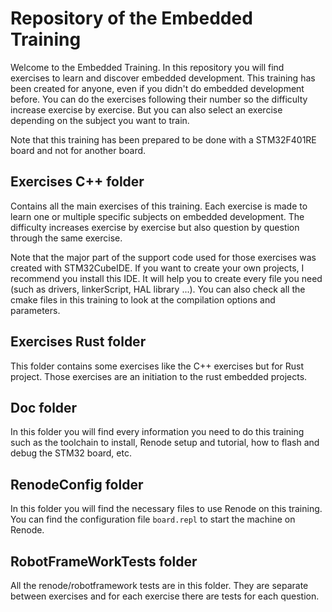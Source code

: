 # Repository of the Embedded Training

Welcome to the Embedded Training.
In this repository you will find exercises to learn and discover embedded development.
This training has been created for anyone, even if you didn't do embedded development before.
You can do the exercises following their number so the difficulty increase exercise by exercise.
But you can also select an exercise depending on the subject you want to train.

Note that this training has been prepared to be done with a STM32F401RE board and not for another board.

## Exercises C++ folder

Contains all the main exercises of this training.
Each exercise is made to learn one or multiple specific subjects on embedded development.
The difficulty increases exercise by exercise but also question by question through the same exercise.

Note that the major part of the support code used for those exercises was created with STM32CubeIDE.
If you want to create your own projects, I recommend you install this IDE.
It will help you to create every file you need (such as drivers, linkerScript, HAL library ...).
You can also check all the cmake files in this training to look at the compilation options and parameters.

## Exercises Rust folder

This folder contains some exercises like the C++ exercises but for Rust project.
Those exercises are an initiation to the rust embedded projects.

## Doc folder

In this folder you will find every information you need to do this training such as the toolchain to install,
Renode setup and tutorial, how to flash and debug the STM32 board, etc.

## RenodeConfig folder

In this folder you will find the necessary files to use Renode on this training.
You can find the configuration file `board.repl` to start the machine on Renode.

## RobotFrameWorkTests folder

All the renode/robotframework tests are in this folder.
They are separate between exercises and for each exercise there are tests for each question.
